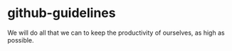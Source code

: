# github-guidelines
We will do all that we can to keep the productivity of ourselves, as high as possible.
